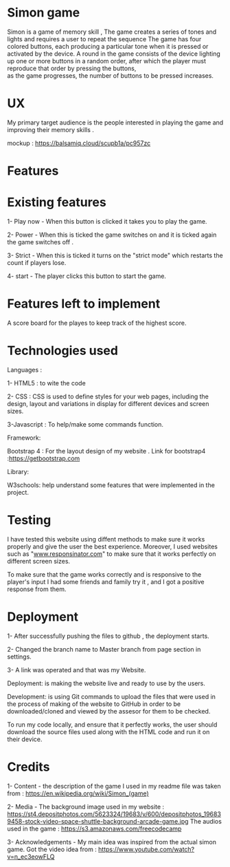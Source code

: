 # Simon game 

Simon is a game of memory skill  , The game creates a series of tones and lights and requires a user to repeat the sequence
The game has four colored buttons, each producing a particular tone when it is pressed or activated by the device.
A round in the game consists of the device lighting up one or more buttons in a random order, after which the player must reproduce that order by pressing the buttons,  
as the game progresses, the number of buttons to be pressed increases.

# UX

My primary target audience is the people interested in playing the game and improving their memory skills .

mockup : https://balsamiq.cloud/scupb1a/pc957zc 


# Features 

# Existing features

1- Play now - When this button is clicked it takes you to play the game.

2- Power - When this is ticked the game switches on and it is ticked again the game switches off .

3- Strict - When this is ticked it turns on  the "strict mode" which restarts the count if players lose.

4- start - The player clicks this button to start the game.

# Features left to implement 

A score board for the playes to keep track of the highest score.

# Technologies used 

Languages : 

1- HTML5 : to wite the code

2- CSS : CSS is used to define styles for your web pages, including the design, layout and variations in display for different devices and screen sizes. 

3-Javascript : To help/make some commands function.

Framework: 

Bootstrap 4 : For the layout design of my website . Link for bootstrap4 :https://getbootstrap.com

Library:

W3schools: help understand some features that were implemented in the project. 


# Testing

I have tested this website using diffent methods to make sure it works properly and give the user the best experience. Moreover, I used websites such as "www.responsinator.com" to make sure that it works perfectly on different screen sizes.

To make sure that the game works correctly and is responsive to the player's input I had some friends and family try it , and I got a positive response from them.

# Deployment 

1- After successfully pushing the files to github , the deployment starts.

2- Changed the branch name to Master branch from page section in settings.

3- A link was operated and that was my Website.

Deployment: is making the website live and ready to use by the users.

Development: is using Git commands to upload the files that were used in the process of making of the website to GitHub in order to be downloaded/cloned and viewed by the assesor for them to be checked.

To run my code locally, and ensure that it perfectly works, the user should download the source files used along with the HTML code and run it on their device.

# Credits 

1- Content - the description of the game I used in my readme file was taken from : https://en.wikipedia.org/wiki/Simon_(game)

2- Media - The background image used in my website : https://st4.depositphotos.com/5623324/19683/v/600/depositphotos_196839458-stock-video-space-shuttle-background-arcade-game.jpg
           The audios used in the game : https://s3.amazonaws.com/freecodecamp 
           
3- Acknowledgements - My main idea was inspired from the actual simon game.
                      Got the video idea from : https://www.youtube.com/watch?v=n_ec3eowFLQ

